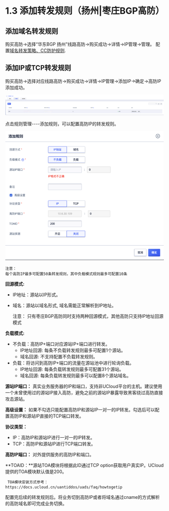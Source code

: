 

# 1.3 添加转发规则（扬州|枣庄BGP高防）
##  添加域名转发规则
购买高防-\>选择“华东BGP 扬州”线路高防-\>购买成功-\>详情-\>IP管理-\>管理。
配置[域名转发策略、CC防护规则](https://docs.ucloud.cn/uewaf/features/rule/uwaf_rule).
##  添加IP或TCP转发规则 

购买高防-\>选择对应线路高防-\>购买成功-\>详情-\>IP管理-\>添加IP-\>确定-\>高防IP添加成功。

![](/images/uads/opintro/添加高防IP.png)

点击规则管理----添加规则，可以配置高防IP的转发规则。

![](/images/uads/opintro/添加转发规则.png)


    注意： 
    每个高防IP最多可配置50条转发规则，其中负载模式规则最多可配置10条

**回源模式:**

  - IP地址：源站以IP形式。
  - 域名：源站以域名形式, 域名需能正常解析到IP地址。


      注意： 
      只有枣庄BGP高防同时支持两种回源模式，其他高防只支持IP地址回源模式

**负载模式:**

  - 不负载：高防IP+端口对应源站IP+端口进行转发。
    - IP地址回源: 每条不负载转发规则最多可配置1个源站。
    - 域名回源: 不支持配置不负载转发规则。
  - 负载：将访问到高防IP+端口的流量在源站池中进行轮询负载。
    - IP地址回源: 每条负载转发规则最多可配置31个源站。
    - 域名回源: 每条负载转发规则最多可以配置8个源站域名。

**源站IP端口：** 真实业务服务器的IP和端口，支持非UCloud平台的主机。建议使用一个未曾使用过的源站IP接入高防，避免之前的源站IP暴露导致黑客绕过高防直接攻击源站。

**高级设置：** 如果不勾选只能配置高防IP和源站IP一对一的IP转发。勾选后可以配置高防IP和源站IP直接的TCP端口转发。

**协议类型：** 

  - IP：高防IP和源站IP进行一对一的IP转发。
  - TCP：高防IP和源站IP进行TCP端口转发。

**高防IP端口：** 对外提供服务的高防IP和端口。

**TOAID：**源站TOA模块将根据此ID通过TCP option获取用户真实IP。UCloud提供的TOA模块默认值是200。

``` 
 TOA模块安装方式参考：https://docs.ucloud.cn/uantiddos/uads/faq/howtogetip
```

配置完后续的转发规则后。将业务切到高防IP或者将域名通过cname的方式解析的高防域名即可完成业务切换。
